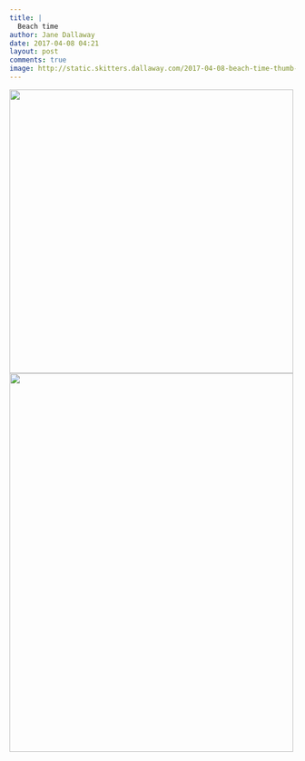 ```yaml
---
title: |
  Beach time
author: Jane Dallaway
date: 2017-04-08 04:21
layout: post
comments: true
image: http://static.skitters.dallaway.com/2017-04-08-beach-time-thumb-IMG_3284.JPG
---
```


<div>
        <a href="http://static.skitters.dallaway.com/2017-04-08-beach-time-fullsize-IMG_3284.JPG">
          <img src="http://static.skitters.dallaway.com/2017-04-08-beach-time-thumb-IMG_3284.JPG" width="500" height="500"/>
        </a>
      </div><div>
        <a href="http://static.skitters.dallaway.com/2017-04-08-beach-time-fullsize-IMG_3285.JPG">
          <img src="http://static.skitters.dallaway.com/2017-04-08-beach-time-thumb-IMG_3285.JPG" width="500" height="667"/>
        </a>
      </div>


  
      